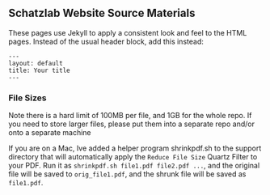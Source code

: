 ## Schatzlab Website Source Materials

These pages use Jekyll to apply a consistent look and feel to the HTML pages. Instead of the usual header block, add this instead:

    ---
    layout: default
    title: Your title
    ---
    
    
### File Sizes
    
Note there is a hard limit of 100MB per file, and 1GB for the whole repo. If you need to store larger files, please put them into a separate repo and/or onto a separate machine

If you are on a Mac, Ive added a helper program shrinkpdf.sh to the support directory that will automatically apply the `Reduce File Size` Quartz Filter to your PDF. Run it as `shrinkpdf.sh file1.pdf file2.pdf ...`, and the original file will be saved to `orig_file1.pdf`, and the shrunk file will be saved as `file1.pdf`.

